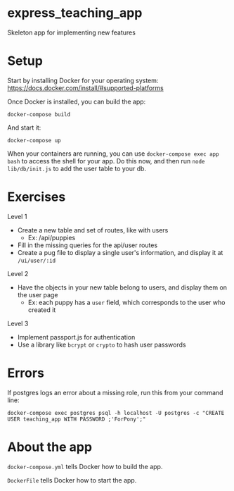 # express\_teaching\_app
Skeleton app for implementing new features


# Setup

Start by installing Docker for your operating system: https://docs.docker.com/install/#supported-platforms

Once Docker is installed, you can build the app:

```
docker-compose build
```

And start it:

```
docker-compose up
```

When your containers are running, you can use `docker-compose exec app bash` to access the shell
for your app. Do this now, and then run `node lib/db/init.js` to add the user table to your db.


# Exercises

Level 1
- Create a new table and set of routes, like with users
  - Ex: /api/puppies
- Fill in the missing queries for the api/user routes
- Create a pug file to display a single user's information, and display it at `/ui/user/:id`

Level 2
- Have the objects in your new table belong to users, and display them on the user page
  - Ex: each puppy has a `user` field, which corresponds to the user who created it

Level 3
- Implement passport.js for authentication
- Use a library like `bcrypt` or `crypto` to hash user passwords


# Errors

If postgres logs an error about a missing role, run this from your command line:

`docker-compose exec postgres psql -h localhost -U postgres -c "CREATE USER teaching_app WITH PASSWORD ;'ForPony';"`


# About the app

`docker-compose.yml` tells Docker how to build the app.

`DockerFile` tells Docker how to start the app.

